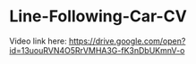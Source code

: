 # Line-Following-Car-CV

Video link here:
https://drive.google.com/open?id=13uouRVN4O5RrVMHA3G-fK3nDbUKmnV-o
